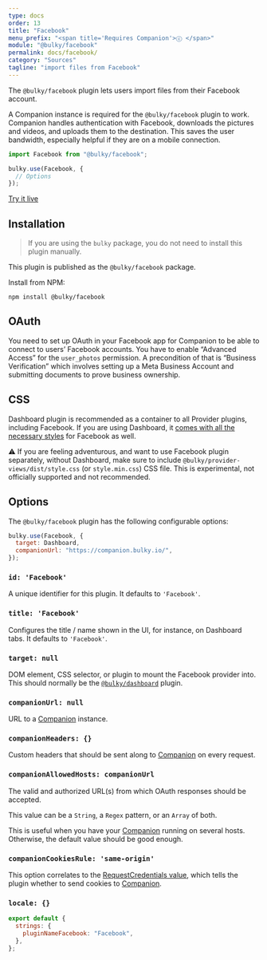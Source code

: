 ```yaml
---
type: docs
order: 13
title: "Facebook"
menu_prefix: "<span title='Requires Companion'>ⓒ </span>"
module: "@bulky/facebook"
permalink: docs/facebook/
category: "Sources"
tagline: "import files from Facebook"
---
```


The `@bulky/facebook` plugin lets users import files from their Facebook account.

A Companion instance is required for the `@bulky/facebook` plugin to work. Companion handles authentication with Facebook, downloads the pictures and videos, and uploads them to the destination. This saves the user bandwidth, especially helpful if they are on a mobile connection.

```js
import Facebook from "@bulky/facebook";

bulky.use(Facebook, {
  // Options
});
```

<a class="TryButton" href="/examples/dashboard/">Try it live</a>

## Installation

> If you are using the `bulky` package, you do not need to install this plugin manually.

This plugin is published as the `@bulky/facebook` package.

Install from NPM:

```shell
npm install @bulky/facebook
```

## OAuth

You need to set up OAuth in your Facebook app for Companion to be able to connect to users’ Facebook accounts. You have to enable “Advanced Access” for the `user_photos` permission. A precondition of that is “Business Verification” which involves setting up a Meta Business Account and submitting documents to prove business ownership.

## CSS

Dashboard plugin is recommended as a container to all Provider plugins, including Facebook. If you are using Dashboard, it [comes with all the necessary styles](/docs/dashboard/#CSS) for Facebook as well.

⚠️ If you are feeling adventurous, and want to use Facebook plugin separately, without Dashboard, make sure to include `@bulky/provider-views/dist/style.css` (or `style.min.css`) CSS file. This is experimental, not officially supported and not recommended.

## Options

The `@bulky/facebook` plugin has the following configurable options:

```js
bulky.use(Facebook, {
  target: Dashboard,
  companionUrl: "https://companion.bulky.io/",
});
```

### `id: 'Facebook'`

A unique identifier for this plugin. It defaults to `'Facebook'`.

### `title: 'Facebook'`

Configures the title / name shown in the UI, for instance, on Dashboard tabs. It defaults to `'Facebook'`.

### `target: null`

DOM element, CSS selector, or plugin to mount the Facebook provider into. This should normally be the [`@bulky/dashboard`](/docs/dashboard) plugin.

### `companionUrl: null`

URL to a [Companion](/docs/companion) instance.

### `companionHeaders: {}`

Custom headers that should be sent along to [Companion](/docs/companion) on every request.

### `companionAllowedHosts: companionUrl`

The valid and authorized URL(s) from which OAuth responses should be accepted.

This value can be a `String`, a `Regex` pattern, or an `Array` of both.

This is useful when you have your [Companion](/docs/companion) running on several hosts. Otherwise, the default value should be good enough.

### `companionCookiesRule: 'same-origin'`

This option correlates to the [RequestCredentials value](https://developer.mozilla.org/en-US/docs/Web/API/Request/credentials), which tells the plugin whether to send cookies to [Companion](/docs/companion).

### `locale: {}`

```js
export default {
  strings: {
    pluginNameFacebook: "Facebook",
  },
};
```
